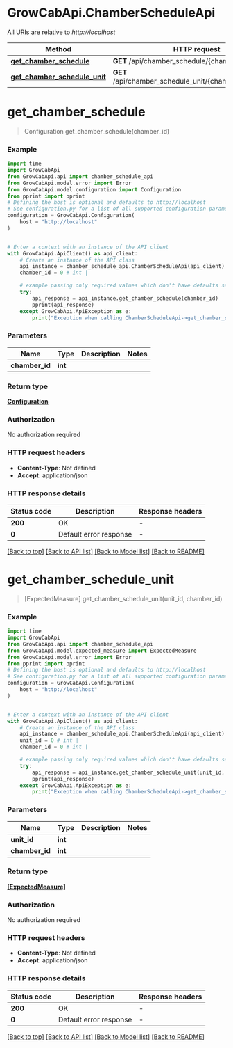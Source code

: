 # GrowCabApi.ChamberScheduleApi

All URIs are relative to *http://localhost*

Method | HTTP request | Description
------------- | ------------- | -------------
[**get_chamber_schedule**](ChamberScheduleApi.md#get_chamber_schedule) | **GET** /api/chamber_schedule/{chamber_id} | 
[**get_chamber_schedule_unit**](ChamberScheduleApi.md#get_chamber_schedule_unit) | **GET** /api/chamber_schedule_unit/{chamber_id}/{unit_id} | 


# **get_chamber_schedule**
> Configuration get_chamber_schedule(chamber_id)



### Example

```python
import time
import GrowCabApi
from GrowCabApi.api import chamber_schedule_api
from GrowCabApi.model.error import Error
from GrowCabApi.model.configuration import Configuration
from pprint import pprint
# Defining the host is optional and defaults to http://localhost
# See configuration.py for a list of all supported configuration parameters.
configuration = GrowCabApi.Configuration(
    host = "http://localhost"
)


# Enter a context with an instance of the API client
with GrowCabApi.ApiClient() as api_client:
    # Create an instance of the API class
    api_instance = chamber_schedule_api.ChamberScheduleApi(api_client)
    chamber_id = 0 # int | 

    # example passing only required values which don't have defaults set
    try:
        api_response = api_instance.get_chamber_schedule(chamber_id)
        pprint(api_response)
    except GrowCabApi.ApiException as e:
        print("Exception when calling ChamberScheduleApi->get_chamber_schedule: %s\n" % e)
```


### Parameters

Name | Type | Description  | Notes
------------- | ------------- | ------------- | -------------
 **chamber_id** | **int**|  |

### Return type

[**Configuration**](Configuration.md)

### Authorization

No authorization required

### HTTP request headers

 - **Content-Type**: Not defined
 - **Accept**: application/json


### HTTP response details
| Status code | Description | Response headers |
|-------------|-------------|------------------|
**200** | OK |  -  |
**0** | Default error response |  -  |

[[Back to top]](#) [[Back to API list]](../README.md#documentation-for-api-endpoints) [[Back to Model list]](../README.md#documentation-for-models) [[Back to README]](../README.md)

# **get_chamber_schedule_unit**
> [ExpectedMeasure] get_chamber_schedule_unit(unit_id, chamber_id)



### Example

```python
import time
import GrowCabApi
from GrowCabApi.api import chamber_schedule_api
from GrowCabApi.model.expected_measure import ExpectedMeasure
from GrowCabApi.model.error import Error
from pprint import pprint
# Defining the host is optional and defaults to http://localhost
# See configuration.py for a list of all supported configuration parameters.
configuration = GrowCabApi.Configuration(
    host = "http://localhost"
)


# Enter a context with an instance of the API client
with GrowCabApi.ApiClient() as api_client:
    # Create an instance of the API class
    api_instance = chamber_schedule_api.ChamberScheduleApi(api_client)
    unit_id = 0 # int | 
    chamber_id = 0 # int | 

    # example passing only required values which don't have defaults set
    try:
        api_response = api_instance.get_chamber_schedule_unit(unit_id, chamber_id)
        pprint(api_response)
    except GrowCabApi.ApiException as e:
        print("Exception when calling ChamberScheduleApi->get_chamber_schedule_unit: %s\n" % e)
```


### Parameters

Name | Type | Description  | Notes
------------- | ------------- | ------------- | -------------
 **unit_id** | **int**|  |
 **chamber_id** | **int**|  |

### Return type

[**[ExpectedMeasure]**](ExpectedMeasure.md)

### Authorization

No authorization required

### HTTP request headers

 - **Content-Type**: Not defined
 - **Accept**: application/json


### HTTP response details
| Status code | Description | Response headers |
|-------------|-------------|------------------|
**200** | OK |  -  |
**0** | Default error response |  -  |

[[Back to top]](#) [[Back to API list]](../README.md#documentation-for-api-endpoints) [[Back to Model list]](../README.md#documentation-for-models) [[Back to README]](../README.md)

